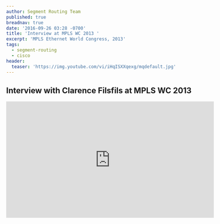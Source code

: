 ```yaml
---
author: Segment Routing Team
published: true
breadnav: true
date: '2016-09-26 03:28 -0700'
title: 'Interview at MPLS WC 2013 '
excerpt: 'MPLS Ethernet World Congress, 2013'
tags:
  - segment-routing
  - cisco
header:
  teaser: 'https://img.youtube.com/vi/iHqISXXqexg/mqdefault.jpg'
---
```

## Interview with Clarence Filsfils at MPLS WC 2013


<iframe width="560" height="315" src="https://www.youtube.com/embed/iHqISXXqexg" frameborder="0" allowfullscreen></iframe>
